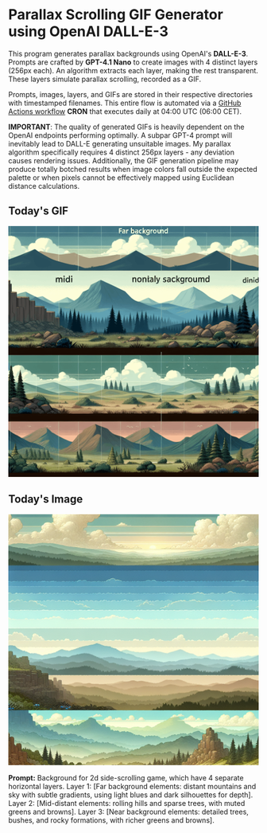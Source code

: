 # Parallax Scrolling GIF Generator using OpenAI DALL-E-3

This program generates parallax backgrounds using OpenAI's **DALL-E-3**.
Prompts are crafted by **GPT-4.1 Nano** to create images with 4 distinct layers (256px each).
An algorithm extracts each layer, making the rest transparent.
These layers simulate parallax scrolling, recorded as a GIF.

Prompts, images, layers, and GIFs are stored in their respective directories with timestamped filenames. 
This entire flow is automated via a [GitHub Actions workflow](.github/workflows/gif_publisher.yml) **CRON** that executes daily at 04:00 UTC (06:00 CET).

**IMPORTANT**: The quality of generated GIFs is heavily dependent on the OpenAI endpoints performing optimally. 
A subpar GPT-4 prompt will inevitably lead to DALL-E generating unsuitable images. My parallax algorithm specifically requires 4 distinct 256px layers - any deviation causes rendering issues. 
Additionally, the GIF generation pipeline may produce totally botched results when image colors fall outside the expected palette or when pixels cannot be effectively mapped using Euclidean distance calculations.

## Today's GIF
![gif](gifs/gif_current.gif)

## Today's Image

![image](images/image_current.png)

**Prompt:** Background for 2d side-scrolling game, which have 4 separate horizontal layers. Layer 1: [Far background elements: distant mountains and sky with subtle gradients, using light blues and dark silhouettes for depth]. Layer 2: [Mid-distant elements: rolling hills and sparse trees, with muted greens and browns]. Layer 3: [Near background elements: detailed trees, bushes, and rocky formations, with richer greens and browns].
